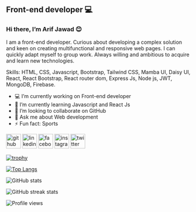 ## Front-end developer 💻

### Hi there,  I’m Arif Jawad 😊 

I am a front-end developer. Curious about developing a complex solution and keen on creating multifunctional and
responsive web pages. I can quickly adapt myself to group work. Always willing and ambitious to acquire and learn
new technologies.

Skills: HTML, CSS, Javascript, Bootstrap, Tailwind CSS, Mamba UI, Daisy UI, React, React Bootstrap, React router dom, Express Js, Node js, JWT, MongoDB, Firebase.

- 💻 I’m currently working on Front-end developer 
- 🌱 I’m currently learning Javascript and React Js 
- 👯 I’m looking to collaborate on GitHub  
- 💬 Ask me about Web development  
- ⚡ Fun fact: Sports  



[<img src='https://cdn.jsdelivr.net/npm/simple-icons@3.0.1/icons/github.svg' alt='github' height='40'>](https://github.com/ArifJawad18)  [<img src='https://cdn.jsdelivr.net/npm/simple-icons@3.0.1/icons/linkedin.svg' alt='linkedin' height='40'>](https://www.linkedin.com/in/https://www.linkedin.com/in/mohammed-arif-jawad-656aa0182//)  [<img src='https://cdn.jsdelivr.net/npm/simple-icons@3.0.1/icons/facebook.svg' alt='facebook' height='40'>](https://www.facebook.com/https://www.facebook.com/profile.php?id=100003663528093)  [<img src='https://cdn.jsdelivr.net/npm/simple-icons@3.0.1/icons/instagram.svg' alt='instagram' height='40'>](https://www.instagram.com/https://www.instagram.com/arif.jawad/?fbclid=IwAR3GDu5s6hf2HiVuNDi7RF361KUsLILuu2WL34A5LGyh6Xa5u1jXJbdMhO4/)  [<img src='https://cdn.jsdelivr.net/npm/simple-icons@3.0.1/icons/twitter.svg' alt='twitter' height='40'>](https://twitter.com/https://twitter.com/ArifJawad5?fbclid=IwAR18JTOwBjQ_H0jEHrLHZelo2srqJlitz9cRRJR3lrKMSQ3fQQTItOoe1eo)  

[![trophy](https://github-profile-trophy.vercel.app/?username=ArifJawad18)](https://github.com/ryo-ma/github-profile-trophy)

[![Top Langs](https://github-readme-stats.vercel.app/api/top-langs/?username=ArifJawad18)](https://github.com/anuraghazra/github-readme-stats)

![GitHub stats](https://github-readme-stats.vercel.app/api?username=ArifJawad18&show_icons=true&count_private=true)  

![GitHub streak stats](https://streak-stats.demolab.com/?user=ArifJawad18)  

![Profile views](https://gpvc.arturio.dev/ArifJawad18)  
